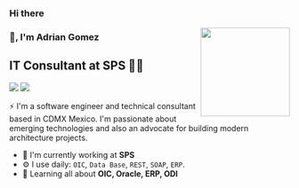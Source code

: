 ### Hi there 
<img align='right' src="https://media.giphy.com/media/ZVik7pBtu9dNS/giphy.gif" width="160">

### 👋, I'm Adrian Gomez 
## IT Consultant at SPS 👨‍💻

[![](https://img.shields.io/badge/LinkedIn-agomezm-blue)](www.linkedin.com/in/adrian-gómez-montiel-478483225)
[![](https://img.shields.io/badge/Mail-agomezm@spsolutions.com.mx.com-red)](mailto:agomezm@spsolutions.com.mx)



⚡ I'm a software engineer and technical consultant based in CDMX Mexico. I'm passionate about emerging technologies and also an advocate for building modern architecture projects. 

- 🏢 I'm currently working at **SPS**
- ⚙️ I use daily: `OIC`, `Data Base`, `REST`, `SOAP`, `ERP`.
- 🌱 Learning all about **OIC, Oracle, ERP, ODI**

<!--
**agomezm/agomezm** is a ✨ _special_ ✨ repository because its `README.md` (this file) appears on your GitHub profile.

Here are some ideas to get you started:

- 🔭 I’m currently working on ...
- 🌱 I’m currently learning ...
- 👯 I’m looking to collaborate on ...
- 🤔 I’m looking for help with ...
- 💬 Ask me about ...
- 📫 How to reach me: ...
- 😄 Pronouns: ...
- ⚡ Fun fact: ...
-->
